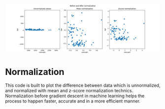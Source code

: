 <img align="middle" width="600" alt="plot norm" src="https://github.com/SrimanPolusani/normalization/blob/master/spread_norm.png?raw=true">
<h1>Normalization</h1> 
This code is built to plot the difference between data which is unnormalized, and normalized with mean and z-score normalization technics.
Normalization before gradient descent in machine learning helps the process to happen faster, accurate and in a more efficient manner.

